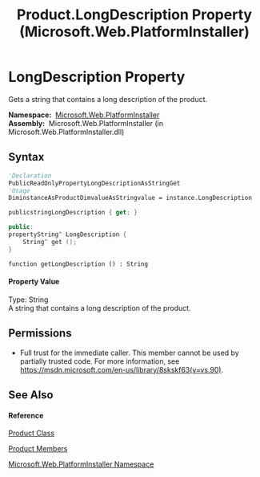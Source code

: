 ﻿---
title: Product.LongDescription Property  (Microsoft.Web.PlatformInstaller)
TOCTitle: LongDescription Property
ms:assetid: P:Microsoft.Web.PlatformInstaller.Product.LongDescription
ms:mtpsurl: https://msdn.microsoft.com/en-us/library/microsoft.web.platforminstaller.product.longdescription(v=VS.90)
ms:contentKeyID: 22049670
ms.date: 05/02/2012
mtps_version: v=VS.90
f1_keywords:
- Microsoft.Web.PlatformInstaller.Product.LongDescription
- Microsoft.Web.PlatformInstaller.Product.get_LongDescription
dev_langs:
- CSharp
- JScript
- VB
- c++
api_location:
- Microsoft.Web.PlatformInstaller.dll
api_name:
- Microsoft.Web.PlatformInstaller.Product.get_LongDescription
- Microsoft.Web.PlatformInstaller.Product.LongDescription
api_type:
- Managed
topic_type:
- apiref
- kbSyntax
product_family_name: VS
ROBOTS: INDEX,FOLLOW
---

# LongDescription Property

Gets a string that contains a long description of the product.

**Namespace:**  [Microsoft.Web.PlatformInstaller](microsoft-web-platforminstaller-namespace.md)  
**Assembly:**  Microsoft.Web.PlatformInstaller (in Microsoft.Web.PlatformInstaller.dll)

## Syntax

``` vb
'Declaration
PublicReadOnlyPropertyLongDescriptionAsStringGet
'Usage
DiminstanceAsProductDimvalueAsStringvalue = instance.LongDescription
```

``` csharp
publicstringLongDescription { get; }
```

``` c++
public:
propertyString^ LongDescription {
    String^ get ();
}
```

``` jscript
function getLongDescription () : String
```

#### Property Value

Type: String  
A string that contains a long description of the product.  

## Permissions

  - Full trust for the immediate caller. This member cannot be used by partially trusted code. For more information, see <https://msdn.microsoft.com/en-us/library/8skskf63(v=vs.90)>.

## See Also

#### Reference

[Product Class](product-class-microsoft-web-platforminstaller.md)

[Product Members](product-members-microsoft-web-platforminstaller.md)

[Microsoft.Web.PlatformInstaller Namespace](microsoft-web-platforminstaller-namespace.md)

